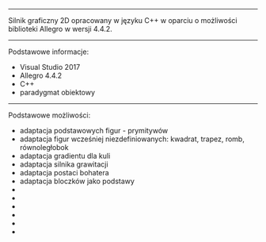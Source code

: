 *************************
Silnik graficzny 2D opracowany w języku C++ w oparciu o możliwości biblioteki Allegro w wersji 4.4.2.

*************************
Podstawowe informacje:
- Visual Studio 2017
- Allegro 4.4.2
- C++ 
- paradygmat obiektowy


*************************
Podstawowe możliwości:
- adaptacja podstawowych figur - prymitywów
- adaptacja figur wcześniej niezdefiniowanych: kwadrat, trapez, romb, równoległobok
- adaptacja gradientu dla kuli
- adaptacja silnika grawitacji
- adaptacja postaci bohatera
- adaptacja bloczków jako podstawy
-
-
-
-
-
-
